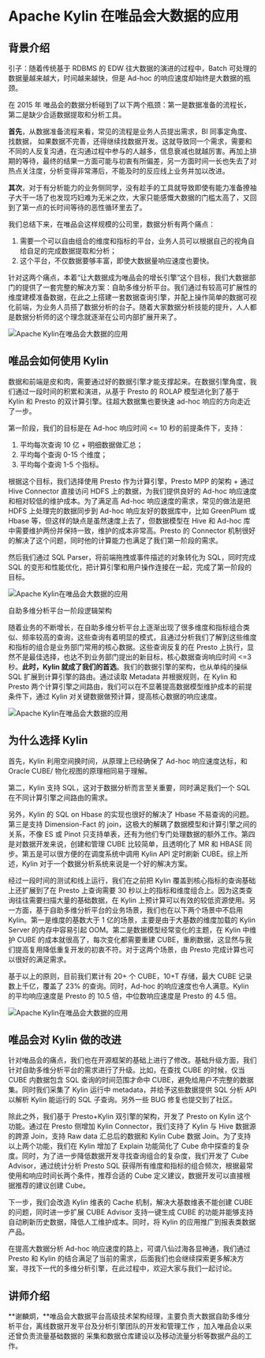 # Apache Kylin 在唯品会大数据的应用

## 背景介绍

引子：随着传统基于 RDBMS 的 EDW 往大数据的演进的过程中，Batch 可处理的数据量越来越大，时间越来越快，但是 Ad-hoc 的响应速度却始终是大数据的瓶颈。

在 2015 年 唯品会的数据分析碰到了以下两个瓶颈：第一是数据准备的流程长，第二是缺少合适数据提取和分析工具。

**首先**，从数据准备流程来看，常见的流程是业务人员提出需求，BI 同事定角度、找数据， 如果数据不完善，还得继续找数据开发。这就导致同一个需求，需要和不同的人反复沟通，在沟通过程中参与的人越多，信息衰减也就越厉害。再加上排期的等待，最终的结果一方面可能与初衷有所偏差，另一方面时间一长也失去了对热点关注度，分析变得非常滞后，不能及时的反应线上业务并加以改进。

**其次**，对于有分析能力的业务侧同学，没有趁手的工具就导致即使有能力准备撩袖子大干一场了也发现巧妇难为无米之炊，大家只能感慨大数据的门槛太高了，又回到了第一点的长时间等待的恶性循环里去了。

我们总结下来，在唯品会这样规模的公司里，数据分析有两个痛点：

1. 需要一个可以自由组合的维度和指标的平台，业务人员可以根据自己的视角自给自足的完成数据提取和分析；
2. 这个平台，不仅数据要够丰富，即使大数据量响应速度也要快。

针对这两个痛点，本着“让大数据成为唯品会的增长引擎”这个目标，我们大数据部门的提供了一套完整的解决方案：自助多维分析平台。我们通过有较高可扩展性的维度建模准备数据，在此之上搭建一套数据查询引擎，并配上操作简单的数据可视化前端，为业务人员搭了数据分析的台子。随着大家数据分析技能的提升，人人都是数据分析师的这个理念就逐渐在公司内部扩展开来了。

![Apache Kylin在唯品会大数据的应用](D:\superz\BigData-A-Question\大数据文章采集\Kylin\images\cd77030c7c8a52fd3b6cebc9b0859dfb.jpg)

## 唯品会如何使用 Kylin

数据和前端是皮和肉，需要通过好的数据引擎才能支撑起来。在数据引擎角度，我们通过一段时间的积累和演进，从基于 Presto 的 ROLAP 模型进化到了基于 Kylin 和 Presto 的双计算引擎。往超大数据集也要快速 ad-hoc 响应的方向走近了一步。

第一阶段，我们的目标是在 Ad-hoc 响应时间 <= 10 秒的前提条件下，支持：

1. 平均每次查询 10 亿 + 明细数据做汇总；
2. 平均每个查询 0-15 个维度；
3. 平均每个查询 1-5 个指标。

根据这个目标，我们选择使用 Presto 作为计算引擎，Presto MPP 的架构 + 通过 Hive Connector 直接访问 HDFS 上的数据，为我们提供良好的 Ad-hoc 响应速度和相对较低的维护成本。为了满足高 Ad-hoc 响应速度的需求，常见的做法是把 HDFS 上处理完的数据同步到 Ad-hoc 响应友好的数据库中，比如 GreenPlum 或 Hbase 等，但这样的缺点是虽然速度上去了，但数据模型在 Hive 和 Ad-hoc 库中需要维护两份并保持一致，维护的成本非常高。Presto 的 Connector 机制很好的解决了这个问题，同时他的计算能力也满足了我们第一阶段的需求。

然后我们通过 SQL Parser，将前端拖拽或事件描述的对象转化为 SQL，同时完成 SQL 的变形和性能优化，把计算引擎和用户操作连接在一起，完成了第一阶段的目标。

![Apache Kylin在唯品会大数据的应用](D:\superz\BigData-A-Question\大数据文章采集\Kylin\images\3902a94a3f20687f7183fd1f6f6ab06a.jpg)

自助多维分析平台一阶段逻辑架构

随着业务的不断增长，在自助多维分析平台上逐渐出现了很多维度和指标组合类似、频率较高的查询，这些查询有着明显的模式，且通过分析我们了解到这些维度和指标的组合是业务部门常用的核心数据。这些查询反复的在 Presto 上执行，显然不是最佳选择，也达不到业务部门提出的新目标，核心数据查询响应时间 <=3 秒。**此时，Kylin 就成了我们的首选**。我们的数据引擎的架构，也从单纯的操纵 SQL 扩展到计算引擎的路由。通过读取 Metadata 并根据规则，在 Kylin 和 Presto 两个计算引擎之间路由，我们可以在不显著提高数据模型维护成本的前提条件下，通过 Kylin 对关键数据做预计算，提高核心数据的响应速度。

![Apache Kylin在唯品会大数据的应用](D:\superz\BigData-A-Question\大数据文章采集\Kylin\images\1051c5bb9caf5b391b4785d2d1ceb92f.jpg)

## 为什么选择 Kylin

首先，Kylin 利用空间换时间，从原理上已经确保了 Ad-hoc 响应速度达标，和 Oracle CUBE/ 物化视图的原理相同易于理解。

第二，Kylin 支持 SQL，这对于数据分析而言至关重要，同时满足我们一个 SQL 在不同计算引擎之间路由的需求。

另外，Kylin 的 SQL on Hbase 的实现也很好的解决了 Hbase 不易查询的问题。第三是支持 Dimension-Fact 的 join，这极大的解耦了数据模型和计算引擎之间的关系，不像 ES 或 Pinot 只支持单表，还有为他们专门处理数据的额外工作。第四是对数据开发来说，创建和管理 CUBE 比较简单，且透明化了 MR 和 HBASE 同步。第五是可以很方便的在调度系统中调用 Kylin API 定时刷新 CUBE。综上所述，Kylin 对于一个数据分析系统来说是一个好的解决方案。

经过一段时间的测试和线上运行，我们在之前把 Kylin 覆盖到核心指标的查询基础上还扩展到了在 Presto 上查询需要 30 秒以上的指标和维度组合上。因为这类查询往往需要扫描大量的基础数据，在 Kylin 上预计算可以有效的较低资源使用。另一方面，基于自助多维分析平台的业务场景，我们也在以下两个场景中不启用 Kylin。第一是维度的基数大于 1 亿的场景，主要是由于大基数的维度加载的 Kylin Server 的内存中容易引起 OOM。第二是数据模型经常变化的主题，在 Kylin 中维护 CUBE 的成本就很高了，每次变化都需要重建 CUBE，重刷数据，这显然与我们提高复用降低重复开发的初衷不符。对于这两个场景，由 Presto 完成计算也可以很好的满足需求。

基于以上的原则，目前我们累计有 20+ 个 CUBE，10+T 存储，最大 CUBE 记录数上千亿，覆盖了 23% 的查询。同时，Ad-hoc 的响应速度也令人满意。Kylin 的平均响应速度是 Presto 的 10.5 倍，中位数响应速度是 Presto 的 4.5 倍。

![Apache Kylin在唯品会大数据的应用](D:\superz\BigData-A-Question\大数据文章采集\Kylin\images\be7f78d2596e4df72c15b985fc56b8e0.jpg)

## 唯品会对 Kylin 做的改进

针对唯品会的痛点，我们也在开源框架的基础上进行了修改。基础升级方面，我们针对自助多维分析平台的需求进行了升级。比如，在查找 CUBE 的时候，仅当 CUBE 内数据包含 SQL 查询的时间范围才命中 CUBE，避免给用户不完整的数据集。同时我们采集了 Kylin 运行中 metadata，并给予这些数据提供 SQL 分析 API 以解析 Kylin 能运行的 SQL 子查询。另外一些 BUG 修复也提交到了社区。

除此之外，我们基于 Presto+Kylin 双引擎的架构，开发了 Presto on Kylin 这个功能。通过在 Presto 侧增加 Kylin Connector，我们支持了 Kylin 与 Hive 数据源的跨源 Join，支持 Raw data 汇总后的数据和 Kylin Cube 数据 Join。为了支持以上两个功能，我们在 Kylin 增加了 Explain 功能简化了 Cube 命中探查的复杂度。同时，为了进一步降低数据开发寻找查询组合的复杂度，我们开发了 Cube Advisor，通过统计分析 Presto SQL 获得所有维度和指标的组合频次，根据最常使用和响应时间长两个条件，推荐合适的 Cube 定义建议，数据开发可以直接根据推荐的建议创建 Cube。

下一步，我们会改造 Kylin 维表的 Cache 机制，解决大基数维表不能创建 CUBE 的问题，同时进一步扩展 CUBE Advisor 支持一键生成 CUBE 的功能并能够支持自动刷新历史数据，降低人工维护成本。同时，将 Kylin 的应用推广到报表类数据产品。

在提高大数据分析 Ad-hoc 响应速度的路上，可谓八仙过海各显神通，我们通过 Presto 和 Kylin 的结合满足了当前的需求，后面我们也会继续探索更多解决方案，寻找下一代的多维分析引擎，在此过程中，欢迎大家与我们一起讨论。

## 讲师介绍

**谢麟炯，**唯品会大数据平台高级技术架构经理，主要负责大数据自助多维分析平台，离线数据开发平台及分析引擎团队的开发和管理工作 ，加入唯品会以来还曾负责流量基础数据的 采集和数据仓库建设以及移动流量分析等数据产品的工作。